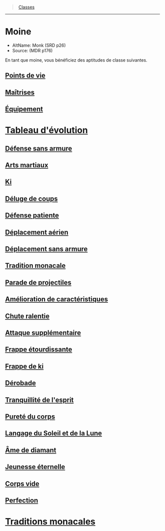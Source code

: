 ﻿---
!ClassItem
Id: monk_hd.md#moine
RootId: monk_hd.md
ParentLink: classes_hd.md
Name: Moine
ParentName: Classes
NameLevel: 1
AltName: Monk (SRD p26)
Source: (MDR p176)
Attributes: {}
---
>  [Classes](hd_classes.md)

---


# Moine

- AltName: Monk (SRD p26)
- Source: (MDR p176)

En tant que moine, vous bénéficiez des aptitudes de classe suivantes.



## [Points de vie](hd_monk_points_de_vie.md)



## [Maîtrises](hd_monk_maitrises.md)



## [Équipement](hd_monk_equipement.md)



# [Tableau d'évolution](hd_monk_tableau_devolution.md)



## [Défense sans armure](hd_monk_defense_sans_armure.md)



## [Arts martiaux](hd_monk_arts_martiaux.md)



## [Ki](hd_monk_ki.md)



## [Déluge de coups](hd_monk_deluge_de_coups.md)



## [Défense patiente](hd_monk_defense_patiente.md)



## [Déplacement aérien](hd_monk_deplacement_aerien.md)



## [Déplacement sans armure](hd_monk_deplacement_sans_armure.md)



## [Tradition monacale](hd_monk_tradition_monacale.md)



## [Parade de projectiles](hd_monk_parade_de_projectiles.md)



## [Amélioration de caractéristiques](hd_monk_amelioration_de_caracteristiques.md)



## [Chute ralentie](hd_monk_chute_ralentie.md)



## [Attaque supplémentaire](hd_monk_attaque_supplementaire.md)



## [Frappe étourdissante](hd_monk_frappe_etourdissante.md)



## [Frappe de ki](hd_monk_frappe_de_ki.md)



## [Dérobade](hd_monk_derobade.md)



## [Tranquillité de l'esprit](hd_monk_tranquillite_de_lesprit.md)



## [Pureté du corps](hd_monk_purete_du_corps.md)



## [Langage du Soleil et de la Lune](hd_monk_langage_du_soleil_et_de_la_lune.md)



## [Âme de diamant](hd_monk_ame_de_diamant.md)



## [Jeunesse éternelle](hd_monk_jeunesse_eternelle.md)



## [Corps vide](hd_monk_corps_vide.md)



## [Perfection](hd_monk_perfection.md)



# [Traditions monacales](hd_monk_traditions_monacales.md)

